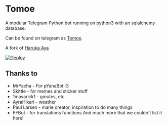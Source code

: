 # Tomoe
A modular Telegram Python bot running on python3 with an sqlalchemy database.

Can be found on telegram as [Tomoe](https://t.me/TheRealTomoeBot).

A fork of [Haruka Aya](https://gitlab.com/HarukaNetwork/OSS/HarukaAya)

[![Deploy](https://www.herokucdn.com/deploy/button.svg)](https://heroku.com/deploy?=https://github.com/mohamedwilliamson8521/TomoeRobot)

## Thanks to

* MrYacha - For pYanaBot :3
* Skittle - for memes and sticker stuff
* 1mavarick1 - gmutes, etc 
* AyraHikari - weather
* Paul Larsen - marie creator, inspiration to do many things
* FFBot - for translations functions
And much more that we couldn't list it here!
